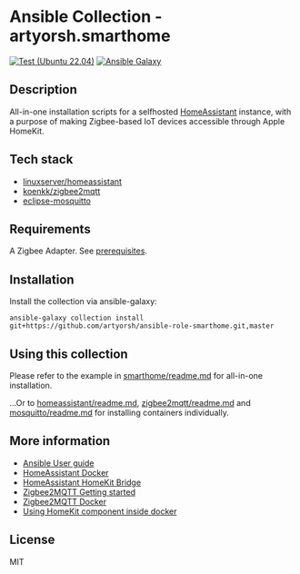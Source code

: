 # Ansible Collection - artyorsh.smarthome

[![Test (Ubuntu 22.04)](https://github.com/artyorsh/ansible-collection-smarthome/actions/workflows/test-ubuntu-lts.yml/badge.svg?event=push)](https://github.com/artyorsh/ansible-collection-smarthome/actions/workflows/test-ubuntu-lts.yml)
[![Ansible Galaxy](https://img.shields.io/badge/collection-artyorsh.smarthome-blue)](https://galaxy.ansible.com/artyorsh/smarthome)

## Description

All-in-one installation scripts for a selfhosted [HomeAssistant](https://www.home-assistant.io) instance, with a purpose of making
Zigbee-based IoT devices accessible through Apple HomeKit.

## Tech stack

- [linuxserver/homeassistant](https://docs.linuxserver.io/images/docker-homeassistant)
- [koenkk/zigbee2mqtt](https://hub.docker.com/r/koenkk/zigbee2mqtt)
- [eclipse-mosquitto](https://hub.docker.com/_/eclipse-mosquitto)

## Requirements

A Zigbee Adapter. See [prerequisites](https://www.zigbee2mqtt.io/guide/getting-started/#prerequisites).

## Installation

Install the collection via ansible-galaxy:

```
ansible-galaxy collection install git+https://github.com/artyorsh/ansible-role-smarthome.git,master
```

## Using this collection

Please refer to the example in [smarthome/readme.md](./roles/smarthome/readme.md#example-playbook) for all-in-one installation.

...Or to [homeassistant/readme.md](./roles/homeassistant/readme.md#example-playbook),
[zigbee2mqtt/readme.md](./roles/zigbee2mqtt/readme.md#example-playbook)
and [mosquitto/readme.md](./roles/mosquitto/readme.md#example-playbook)
for installing containers individually.

## More information

- [Ansible User guide](https://docs.ansible.com/ansible/latest/user_guide/index.html)
- [HomeAssistant Docker](https://www.home-assistant.io/installation/linux#docker-compose)
- [HomeAssistant HomeKit Bridge](https://www.home-assistant.io/integrations/homekit)
- [Zigbee2MQTT Getting started](https://www.zigbee2mqtt.io/guide/getting-started)
- [Zigbee2MQTT Docker](https://www.zigbee2mqtt.io/guide/installation/02_docker.html)
- [Using HomeKit component inside docker](https://community.home-assistant.io/t/using-homekit-component-inside-docker/45409/45?page=2)

## License

MIT
